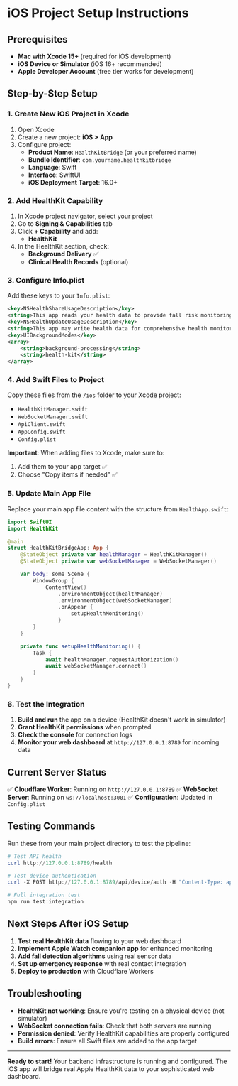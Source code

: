 # iOS Project Setup Instructions

## Prerequisites

- **Mac with Xcode 15+** (required for iOS development)
- **iOS Device or Simulator** (iOS 16+ recommended)
- **Apple Developer Account** (free tier works for development)

## Step-by-Step Setup

### 1. Create New iOS Project in Xcode

1. Open Xcode
2. Create a new project: **iOS > App**
3. Configure project:
   - **Product Name**: `HealthKitBridge` (or your preferred name)
   - **Bundle Identifier**: `com.yourname.healthkitbridge`
   - **Language**: Swift
   - **Interface**: SwiftUI
   - **iOS Deployment Target**: 16.0+

### 2. Add HealthKit Capability

1. In Xcode project navigator, select your project
2. Go to **Signing & Capabilities** tab
3. Click **+ Capability** and add:
   - **HealthKit**
4. In the HealthKit section, check:
   - **Background Delivery** ✅
   - **Clinical Health Records** (optional)

### 3. Configure Info.plist

Add these keys to your `Info.plist`:

```xml
<key>NSHealthShareUsageDescription</key>
<string>This app reads your health data to provide fall risk monitoring and emergency response.</string>
<key>NSHealthUpdateUsageDescription</key>
<string>This app may write health data for comprehensive health monitoring.</string>
<key>UIBackgroundModes</key>
<array>
    <string>background-processing</string>
    <string>health-kit</string>
</array>
```

### 4. Add Swift Files to Project

Copy these files from the `/ios` folder to your Xcode project:

- `HealthKitManager.swift`
- `WebSocketManager.swift`
- `ApiClient.swift`
- `AppConfig.swift`
- `Config.plist`

**Important**: When adding files to Xcode, make sure to:

1. Add them to your app target ✅
2. Choose "Copy items if needed" ✅

### 5. Update Main App File

Replace your main app file content with the structure from `HealthApp.swift`:

```swift
import SwiftUI
import HealthKit

@main
struct HealthKitBridgeApp: App {
    @StateObject private var healthManager = HealthKitManager()
    @StateObject private var webSocketManager = WebSocketManager()

    var body: some Scene {
        WindowGroup {
            ContentView()
                .environmentObject(healthManager)
                .environmentObject(webSocketManager)
                .onAppear {
                    setupHealthMonitoring()
                }
        }
    }

    private func setupHealthMonitoring() {
        Task {
            await healthManager.requestAuthorization()
            await webSocketManager.connect()
        }
    }
}
```

### 6. Test the Integration

1. **Build and run** the app on a device (HealthKit doesn't work in simulator)
2. **Grant HealthKit permissions** when prompted
3. **Check the console** for connection logs
4. **Monitor your web dashboard** at `http://127.0.0.1:8789` for incoming data

## Current Server Status

✅ **Cloudflare Worker**: Running on `http://127.0.0.1:8789`
✅ **WebSocket Server**: Running on `ws://localhost:3001`
✅ **Configuration**: Updated in `Config.plist`

## Testing Commands

Run these from your main project directory to test the pipeline:

```powershell
# Test API health
curl http://127.0.0.1:8789/health

# Test device authentication
curl -X POST http://127.0.0.1:8789/api/device/auth -H "Content-Type: application/json" -d '{"userId":"demo-user","deviceType":"ios_app"}'

# Full integration test
npm run test:integration
```

## Next Steps After iOS Setup

1. **Test real HealthKit data** flowing to your web dashboard
2. **Implement Apple Watch companion app** for enhanced monitoring
3. **Add fall detection algorithms** using real sensor data
4. **Set up emergency response** with real contact integration
5. **Deploy to production** with Cloudflare Workers

## Troubleshooting

- **HealthKit not working**: Ensure you're testing on a physical device (not simulator)
- **WebSocket connection fails**: Check that both servers are running
- **Permission denied**: Verify HealthKit capabilities are properly configured
- **Build errors**: Ensure all Swift files are added to the app target

---

**Ready to start!** Your backend infrastructure is running and configured. The iOS app will bridge real Apple HealthKit data to your sophisticated web dashboard.
